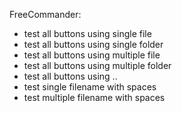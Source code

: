 FreeCommander:
- test all buttons using single file
- test all buttons using single folder
- test all buttons using multiple file
- test all buttons using multiple folder
- test all buttons using ..
- test single filename with spaces
- test multiple filename with spaces
